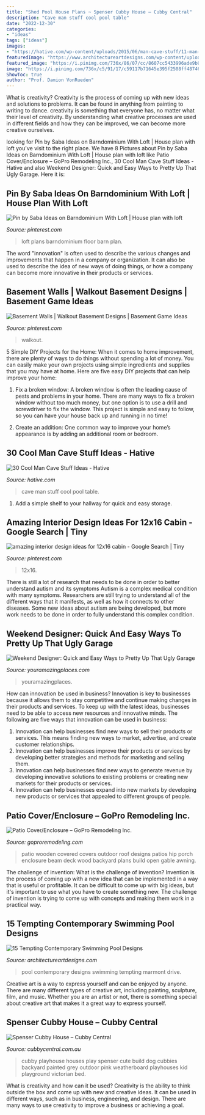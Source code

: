 ```yaml
---
title: "Shed Pool House Plans ~ Spenser Cubby House – Cubby Central"
description: "Cave man stuff cool pool table"
date: "2022-12-30"
categories:
- "ideas"
tags: ["ideas"]
images:
- "https://hative.com/wp-content/uploads/2015/06/man-cave-stuff/11-man-cave-stuff-ideas.jpg"
featuredImage: "https://www.architectureartdesigns.com/wp-content/uploads/2014/09/15-Tempting-Contemporary-Swimming-Pool-Designs-11-630x898.jpg"
featured_image: "https://i.pinimg.com/736x/86/07/cc/8607cc5433996ade9b023dba5cb593d0.jpg"
image: "https://i.pinimg.com/736x/c5/91/17/c59117b71645e395f2508ff487463d16.jpg"
ShowToc: true
author: "Prof. Damion VonRueden"
---
```



What is creativity?
Creativity is the process of coming up with new ideas and solutions to problems. It can be found in anything from painting to writing to dance. creativity is something that everyone has, no matter what their level of creativity. By understanding what creative processes are used in different fields and how they can be improved, we can become more creative ourselves.

	

		
looking for Pin by Saba Ideas on Barndominium With Loft | House plan with loft you've visit to the right place. We have 8 Pictures about Pin by Saba Ideas on Barndominium With Loft | House plan with loft like Patio Cover/Enclosure – GoPro Remodeling Inc., 30 Cool Man Cave Stuff Ideas - Hative and also Weekend Designer: Quick and Easy Ways to Pretty Up That Ugly Garage. Here it is:
		
    
## Pin By Saba Ideas On Barndominium With Loft | House Plan With Loft

<img loading=lazy src="https://i.pinimg.com/736x/86/07/cc/8607cc5433996ade9b023dba5cb593d0.jpg" onerror="this.onerror=null;this.src='https://tse4.mm.bing.net/th?id=OIP.qFA0dWoZQptUGTyWmrnzUAHaLG&amp;pid=15.1';" alt="Pin by Saba Ideas on Barndominium With Loft | House plan with loft">

_Source: pinterest.com_

>loft plans barndominium floor barn plan. 

	

The word "innovation" is often used to describe the various changes and improvements that happen in a company or organization. It can also be used to describe the idea of new ways of doing things, or how a company can become more innovative in their products or services.

    
## Basement Walls | Walkout Basement Designs | Basement Game Ideas

<img loading=lazy src="https://i.pinimg.com/736x/c5/91/17/c59117b71645e395f2508ff487463d16.jpg" onerror="this.onerror=null;this.src='https://tse3.mm.bing.net/th?id=OIP.euNQnytyZNxolDb9q_MJ7AHaJ4&amp;pid=15.1';" alt="Basement Walls | Walkout Basement Designs | Basement Game Ideas">

_Source: pinterest.com_

>walkout. 

	

5 Simple DIY Projects for the Home:
When it comes to home improvement, there are plenty of ways to do things without spending a lot of money. You can easily make your own projects using simple ingredients and supplies that you may have at home. Here are five easy DIY projects that can help improve your home: 
1. Fix a broken window: A broken window is often the leading cause of pests and problems in your home. There are many ways to fix a broken window without too much money, but one option is to use a drill and screwdriver to fix the window. This project is simple and easy to follow, so you can have your house back up and running in no time!

2. Create an addition: One common way to improve your home’s appearance is by adding an additional room or bedroom.

    
## 30 Cool Man Cave Stuff Ideas - Hative

<img loading=lazy src="https://hative.com/wp-content/uploads/2015/06/man-cave-stuff/11-man-cave-stuff-ideas.jpg" onerror="this.onerror=null;this.src='https://tse4.mm.bing.net/th?id=OIP.EVt6knvHSzmNBS0y_ipfMQHaFj&amp;pid=15.1';" alt="30 Cool Man Cave Stuff Ideas - Hative">

_Source: hative.com_

>cave man stuff cool pool table. 

	

1. Add a simple shelf to your hallway for quick and easy storage.

    
## Amazing Interior Design Ideas For 12x16 Cabin - Google Search | Tiny

<img loading=lazy src="https://i.pinimg.com/736x/78/67/51/786751632b2695c8a558829abbda7dbe.jpg" onerror="this.onerror=null;this.src='https://tse1.mm.bing.net/th?id=OIP.Hvf-bCcaX9XtahcxmZZezwHaE3&amp;pid=15.1';" alt="amazing interior design ideas for 12x16 cabin - Google Search | Tiny">

_Source: pinterest.com_

>12x16. 

	

There is still a lot of research that needs to be done in order to better understand autism and its symptoms
Autism is a complex medical condition with many symptoms. Researchers are still trying to understand all of the different ways that it manifests, as well as how it connects to other diseases. Some new ideas about autism are being developed, but more work needs to be done in order to fully understand this complex condition.

    
## Weekend Designer: Quick And Easy Ways To Pretty Up That Ugly Garage

<img loading=lazy src="http://www.youramazingplaces.com/wp-content/uploads/2015/02/traditional-garage-and-shed2.jpg" onerror="this.onerror=null;this.src='https://tse2.mm.bing.net/th?id=OIP.dNIwo1nPuvuXlqOxI0VxGwHaE8&amp;pid=15.1';" alt="Weekend Designer: Quick and Easy Ways to Pretty Up That Ugly Garage">

_Source: youramazingplaces.com_

>youramazingplaces. 

	

How can innovation be used in business?
Innovation is key to businesses because it allows them to stay competitive and continue making changes in their products and services. To keep up with the latest ideas, businesses need to be able to access new resources and innovative minds. The following are five ways that innovation can be used in business: 
1. Innovation can help businesses find new ways to sell their products or services. This means finding new ways to market, advertise, and create customer relationships. 
2. Innovation can help businesses improve their products or services by developing better strategies and methods for marketing and selling them. 
3. Innovation can help businesses find new ways to generate revenue by developing innovative solutions to existing problems or creating new markets for their products or services. 
4. Innovation can help businesses expand into new markets by developing new products or services that appealed to different groups of people. 

    
## Patio Cover/Enclosure – GoPro Remodeling Inc.

<img loading=lazy src="http://www.goproremodeling.com/wp-content/uploads/2018/01/3-1.jpg" onerror="this.onerror=null;this.src='https://tse3.mm.bing.net/th?id=OIP.u-acjx4M0zgv5feXguOFrgHaFj&amp;pid=15.1';" alt="Patio Cover/Enclosure – GoPro Remodeling Inc.">

_Source: goproremodeling.com_

>patio wooden covered covers outdoor roof designs patios hip porch enclosure beam deck wood backyard plans build open gable awning. 

	

The challenge of invention: What is the challenge of invention?
Invention is the process of coming up with a new idea that can be implemented in a way that is useful or profitable. It can be difficult to come up with big ideas, but it's important to use what you have to create something new. The challenge of invention is trying to come up with concepts and making them work in a practical way.

    
## 15 Tempting Contemporary Swimming Pool Designs

<img loading=lazy src="https://www.architectureartdesigns.com/wp-content/uploads/2014/09/15-Tempting-Contemporary-Swimming-Pool-Designs-11-630x898.jpg" onerror="this.onerror=null;this.src='https://tse2.mm.bing.net/th?id=OIP.LzbIwxxD8A4HBUZdn7cGRgHaKj&amp;pid=15.1';" alt="15 Tempting Contemporary Swimming Pool Designs">

_Source: architectureartdesigns.com_

>pool contemporary designs swimming tempting marmont drive. 

	

Creative art is a way to express yourself and can be enjoyed by anyone. There are many different types of creative art, including painting, sculpture, film, and music. Whether you are an artist or not, there is something special about creative art that makes it a great way to express yourself.

    
## Spenser Cubby House – Cubby Central

<img loading=lazy src="https://www.cubbycentral.com.au/wp-content/uploads/2015/06/Painted-Spenser-2.jpg" onerror="this.onerror=null;this.src='https://tse3.mm.bing.net/th?id=OIP.G6Lk4dW6Regdsar40tmDjwHaLH&amp;pid=15.1';" alt="Spenser Cubby House – Cubby Central">

_Source: cubbycentral.com.au_

>cubby playhouse houses play spenser cute build dog cubbies backyard painted grey outdoor pink weatherboard playhouses kid playground victorian bed. 

	

What is creativity and how can it be used?
Creativity is the ability to think outside the box and come up with new and creative ideas. It can be used in different ways, such as in business, engineering, and design. There are many ways to use creativity to improve a business or achieving a goal.

